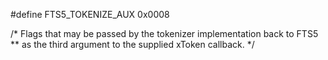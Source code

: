 #define FTS5_TOKENIZE_AUX       0x0008

/* Flags that may be passed by the tokenizer implementation back to FTS5
** as the third argument to the supplied xToken callback. */

